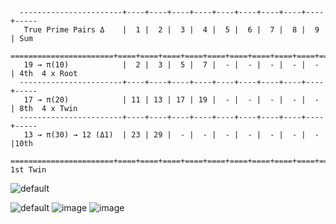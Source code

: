 ```
  -----------------------+----+----+----+----+----+----+----+----+----+-----
   True Prime Pairs Δ    |  1 |  2 |  3 |  4 |  5 |  6 |  7 |  8 |  9 | Sum 
  =======================+====+====+====+====+====+====+====+====+====+=====
   19 → π(10)            |  2 |  3 |  5 |  7 |  - |  - |  - |  - |  - | 4th  4 x Root
  -----------------------+----+----+----+----+----+----+----+----+----+-----
   17 → π(20)            | 11 | 13 | 17 | 19 |  - |  - |  - |  - |  - | 8th  4 x Twin
  -----------------------+----+----+----+----+----+----+----+----+----+-----
   13 → π(30) → 12 (Δ1)  | 23 | 29 |  - |  - |  - |  - |  - |  - |  - |10th
  =======================+====+====+====+====+====+====+====+====+====+===== 1st Twin
  ```
  
  
![default](https://user-images.githubusercontent.com/8466209/201350726-068c3de2-8123-43ec-9d08-6afc743ddcbe.png)

![default](https://user-images.githubusercontent.com/8466209/201355458-2ff29c7c-c35a-49ed-a9e8-f607ae5841ab.png)
![image](https://user-images.githubusercontent.com/8466209/201383102-8ae5652f-94fd-4f09-adab-d727e3ba80f5.png)
![image](https://user-images.githubusercontent.com/8466209/201368103-efd619a2-a608-420e-9117-40f92e68a003.png)
